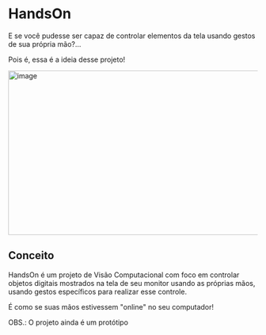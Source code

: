 # HandsOn
E se você pudesse ser capaz de controlar elementos da tela usando gestos de sua própria mão?...

Pois é, essa é a ideia desse projeto!

<img width="590" height="332" alt="image" src="https://github.com/user-attachments/assets/da91e93a-5200-437b-ae78-258b221861b5" />

## Conceito

HandsOn é um projeto de Visão Computacional com foco em controlar objetos digitais mostrados na tela de seu monitor usando as próprias mãos, usando gestos específicos para realizar esse controle.

É como se suas mãos estivessem "online" no seu computador!


OBS.: O projeto ainda é um protótipo

